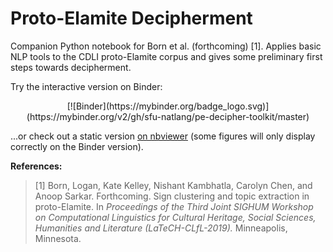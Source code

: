# Proto-Elamite Decipherment

Companion Python notebook for Born et al. (forthcoming) [1]. Applies basic NLP tools to the CDLI proto-Elamite corpus and gives some preliminary first steps towards decipherment. 

Try the interactive version on Binder:

<center>
[![Binder](https://mybinder.org/badge_logo.svg)](https://mybinder.org/v2/gh/sfu-natlang/pe-decipher-toolkit/master)
</center>

...or check out a static version [on nbviewer](https://nbviewer.jupyter.org/github/sfu-natlang/pe-decipher-toolkit/blob/master/A%20Guided%20Tour%20of%20Proto-Elamite.ipynb) (some figures will only display correctly on the Binder version).

**References:**

> \[1\] Born, Logan, Kate Kelley, Nishant Kambhatla, Carolyn Chen, and Anoop Sarkar. Forthcoming. Sign clustering and topic extraction in proto-Elamite. In _Proceedings of the Third Joint SIGHUM Workshop on Computational Linguistics for Cultural Heritage, Social Sciences, Humanities and Literature (LaTeCH-CLfL-2019)._ Minneapolis, Minnesota.
